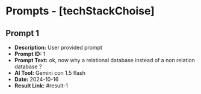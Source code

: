 # Prompts - [techStackChoise]

## Prompt 1
* **Description:** User provided prompt
* **Prompt ID:** 1
* **Prompt Text:** ok, now why a relational database instead of a non relation database ?
* **AI Tool:** Gemini con 1.5 flash
* **Date:** 2024-10-16
* **Result Link:** #result-1

